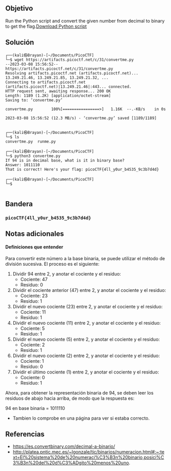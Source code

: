 ## Objetivo

Run the Python script and convert the given number from decimal to binary to get the flag.[Download Python script](https://artifacts.picoctf.net/c/31/convertme.py)

## Solución

```  
┌──(kali㉿Brayan)-[~/Documents/PicoCTF]
└─$ wget https://artifacts.picoctf.net/c/31/convertme.py
--2023-03-08 15:56:52--  https://artifacts.picoctf.net/c/31/convertme.py
Resolving artifacts.picoctf.net (artifacts.picoctf.net)... 13.249.21.46, 13.249.21.85, 13.249.21.32, ...
Connecting to artifacts.picoctf.net (artifacts.picoctf.net)|13.249.21.46|:443... connected.
HTTP request sent, awaiting response... 200 OK
Length: 1189 (1.2K) [application/octet-stream]
Saving to: ‘convertme.py’

convertme.py        100%[================>]   1.16K  --.-KB/s    in 0s      

2023-03-08 15:56:52 (12.3 MB/s) - ‘convertme.py’ saved [1189/1189]

                                                                             
┌──(kali㉿Brayan)-[~/Documents/PicoCTF]
└─$ ls
convertme.py  runme.py
                                                                             
┌──(kali㉿Brayan)-[~/Documents/PicoCTF]
└─$ python3 convertme.py
If 94 is in decimal base, what is it in binary base?
Answer: 1011110
That is correct! Here's your flag: picoCTF{4ll_y0ur_b4535_9c3b7d4d}
                                                                             
┌──(kali㉿Brayan)-[~/Documents/PicoCTF]
└─$ 


```
## Bandera

### `picoCTF{4ll_y0ur_b4535_9c3b7d4d}`
 
## Notas adicionales

#### Definiciones que entender

Para convertir este número a la base binaria, se puede utilizar el método de división sucesiva. El proceso es el siguiente:

1.  Dividir 94 entre 2, y anotar el cociente y el residuo:
    -   Cociente: 47
    -   Residuo: 0
2.  Dividir el cociente anterior (47) entre 2, y anotar el cociente y el residuo:
    -   Cociente: 23
    -   Residuo: 1
3.  Dividir el nuevo cociente (23) entre 2, y anotar el cociente y el residuo:
    -   Cociente: 11
    -   Residuo: 1
4.  Dividir el nuevo cociente (11) entre 2, y anotar el cociente y el residuo:
    -   Cociente: 5
    -   Residuo: 1
5.  Dividir el nuevo cociente (5) entre 2, y anotar el cociente y el residuo:
    -   Cociente: 2
    -   Residuo: 1
6.  Dividir el nuevo cociente (2) entre 2, y anotar el cociente y el residuo:
    -   Cociente: 1
    -   Residuo: 0
7.  Dividir el último cociente (1) entre 2, y anotar el cociente y el residuo:
    -   Cociente: 0
    -   Residuo: 1

Ahora, para obtener la representación binaria de 94, se deben leer los residuos de abajo hacia arriba, de modo que la respuesta es:

94 en base binaria = 1011110

- Tambien lo comprobe en una página para ver si estaba correcto.

## Referencias

- https://es.convertbinary.com/decimal-a-binario/
- http://platea.pntic.mec.es/~lgonzale/tic/binarios/numeracion.html#:~:text=El%20sistema%20de%20numeraci%C3%B3n%20binario,posici%C3%B3n%20del%20d%C3%ADgito%20menos%20uno.